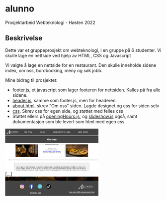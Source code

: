 # alunno
Prosjektarbeid Webteknologi - Høsten 2022

## Beskrivelse

Dette var et gruppeprosjekt om webteknologi, i en gruppe på 6 studenter. 
Vi skulle lage en nettside ved hjelp av HTML, CSS og Javascript

Vi valgte å lage en nettside for en restaurant. 
Den skulle inneholde sidene index, om oss, bordbooking, meny og søk jobb.

Mine bidrag til prosjektet:
- [footer.js](scripts/footer.js), et javascript som lager footeren for nettsiden. Kalles på fra alle sidene.
- [header.js](scripts/header.js), samme som footer.js, men for headeren. 
- [about.html](page/about.html), skrev "Om oss" siden. Lagde designet og css for siden selv
- [css](style.css). Skrev css for egen side, og støttet med felles css
- Støttet ellers på [openingHours.js](scripts/openingHours.js), og [slideshow.js](scripts/slideshow.js) også, samt dokumentasjon som ble levert som html med egen css. 


<img src="documents\about.png" width="300" title="About us page, with header"/>
<br>[...]<br>
<img src="documents\footer.png" width="300" title="Footer of site"/>
